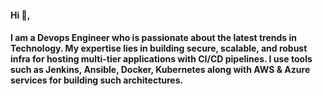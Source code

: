#### Hi 👋, 
#### I am a Devops Engineer who is passionate about the latest trends in Technology. My expertise lies in building secure, scalable, and robust infra for hosting multi-tier applications with CI/CD pipelines. I use tools such as Jenkins, Ansible, Docker, Kubernetes along with AWS & Azure services for building such architectures.
